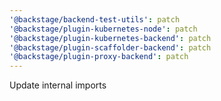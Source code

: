 ```yaml
---
'@backstage/backend-test-utils': patch
'@backstage/plugin-kubernetes-node': patch
'@backstage/plugin-kubernetes-backend': patch
'@backstage/plugin-scaffolder-backend': patch
'@backstage/plugin-proxy-backend': patch
---
```


Update internal imports
